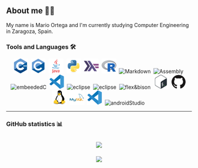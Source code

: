 ## About me 👩‍💻
My name is Mario Ortega and I'm currently studying Computer Engineering in Zaragoza, Spain.

### Tools and Languages 🛠️

<div align="center">
    <img src="https://github.com/devicons/devicon/blob/master/icons/cplusplus/cplusplus-original.svg" title="C++" alt="C++" width="40" height="40"/>&nbsp;
    <img src="https://github.com/devicons/devicon/blob/master/icons/c/c-original.svg" title="C" alt="C" width="40" height="40"/>&nbsp;
    <img src="https://github.com/devicons/devicon/blob/master/icons/java/java-original-wordmark.svg" title="Java" alt="Java" width="40" height="40"/>&nbsp;
    <img src="https://github.com/devicons/devicon/blob/master/icons/python/python-original.svg" title="Python" alt="Python" width="40" height="40"/>&nbsp;
     <img src="https://github.com/devicons/devicon/blob/master/icons/haskell/haskell-original.svg" title="Haskell" alt="Haskell" width="40" height="40"/>&nbsp;
     <img src="https://github.com/devicons/devicon/blob/master/icons/r/r-original.svg" title="r" alt="r" width="40" height="40"/>&nbsp;
    <img src="https://upload.wikimedia.org/wikipedia/commons/thumb/4/41/1280px_Markdown_with_White_Background.png/640px-1280px_Markdown_with_White_Background.png" title="Markdown" alt="Markdown" width="40" height="40"/>&nbsp;
    <img src="https://www.powerandcables.com/wp-content/uploads/2021/02/ASM-Symbol-Blue-Tight-002-min.png" title="Assembly" alt="Assembly" width="40" height="40"/>&nbsp;
    <img src="https://cdn.jsdelivr.net/gh/devicons/devicon/icons/embeddedc/embeddedc-original.svg" title="embeededC" alt="embeededC" width="40" height="40"/>&nbsp;
    <img src="https://github.com/devicons/devicon/blob/master/icons/vscode/vscode-original.svg" title="VSCode" alt="VSCode" width="40" height="40"/>&nbsp;
    <img src="https://user-images.githubusercontent.com/11943860/46922575-7017cf80-cfe1-11e8-845a-0cd198fb546c.png" title="eclipse" alt="eclipse" width="40" height="40"/>&nbsp;
    <img src="https://symbols.getvecta.com/stencil_27/81_sql-database.712f6a994f.svg" title="eclipse" alt="eclipse" width="40" height="40"/>&nbsp;
    <img src="https://i.ytimg.com/vi/yZ6Po_kEkD8/maxresdefault.jpg" title="flex&bison" alt="flex&bison" width="40" height="40"/>&nbsp;
    <img src="https://github.com/devicons/devicon/blob/master/icons/bash/bash-original.svg" title="bash" alt="bash" width="40" height="40"/>&nbsp;
      <img src="https://github.com/devicons/devicon/blob/master/icons/github/github-original.svg" title="github" alt="github" width="40" height="40"/>&nbsp;
        <img src="https://github.com/devicons/devicon/blob/master/icons/linux/linux-original.svg" title="linux" alt="linux" width="40" height="40"/>&nbsp;
        <img src="https://github.com/devicons/devicon/blob/master/icons/mysql/mysql-original-wordmark.svg" title="mysql" alt="mysql" width="40" height="40"/>&nbsp;
            <img src="https://github.com/devicons/devicon/blob/master/icons/vscode/vscode-original.svg" title="vscode" alt="vscode" width="40" height="40"/>&nbsp;
    <img src="https://cdn.jsdelivr.net/gh/devicons/devicon/icons/androidstudio/androidstudio-original.svg" title="androidStudio" alt="androidStudio" width="40" height="40"/>&nbsp;
    
    
 </div>

<hr />

### GitHub statistics 📊
<h2 align="center"> <img src = "https://github-readme-streak-stats.herokuapp.com?user=mariooc04&theme=radical"(https://git.io/streak-stats) /> </h2>

<div align="center">
    <img src="https://wakatime.com/share/@011b38e4-c2e3-43ea-a174-2ad840952b7d/d7449d84-ae32-48c5-8e3d-191db918b5bd.svg" height=350>
</div>
